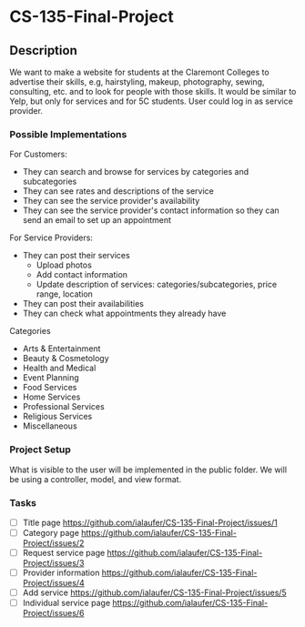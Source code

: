 # CS-135-Final-Project

## Description
We want to make a website for students at the Claremont Colleges to advertise their skills, e.g, hairstyling, makeup, photography, sewing, consulting, etc.  and to look for people with those skills. It would be similar to Yelp, but only for services and for 5C students. User could log in as service provider.

### Possible Implementations
For Customers:
- They can search and browse for services by categories and subcategories
- They can see rates and descriptions of the service
- They can see the service provider's availability
- They can see the service provider's contact information so they can send an email to set up an appointment

For Service Providers:
- They can post their services
  - Upload photos
  - Add contact information
  - Update description of services: categories/subcategories, price range, location
- They can post their availabilities
- They can check what appointments they already have

Categories
- Arts & Entertainment
- Beauty & Cosmetology
- Health and Medical
- Event Planning
- Food Services
- Home Services
- Professional Services
- Religious Services
- Miscellaneous

### Project Setup
What is visible to the user will be implemented in the public folder.
We will be using a controller, model, and view format.

### Tasks
- [ ] Title page https://github.com/ialaufer/CS-135-Final-Project/issues/1
- [ ] Category page https://github.com/ialaufer/CS-135-Final-Project/issues/2
- [ ] Request service page https://github.com/ialaufer/CS-135-Final-Project/issues/3
- [ ] Provider information https://github.com/ialaufer/CS-135-Final-Project/issues/4
- [ ] Add service https://github.com/ialaufer/CS-135-Final-Project/issues/5
- [ ] Individual service page https://github.com/ialaufer/CS-135-Final-Project/issues/6
